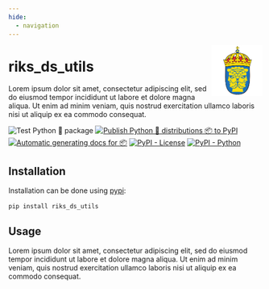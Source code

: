 ```yaml
---
hide:
  - navigation
---
```


<img src="images/riks.png" width="20%" height="20%" align="right" />

# **riks_ds_utils**

Lorem ipsum dolor sit amet, consectetur adipiscing elit, sed do eiusmod tempor incididunt ut labore et dolore magna aliqua. Ut enim ad minim veniam, quis nostrud exercitation ullamco laboris nisi ut aliquip ex ea commodo consequat.

![Test Python 🐍 package ](https://github.com/Borg93/riks_ds_utils/actions/workflows/tests.yml/badge.svg)
[![Publish Python 🐍 distributions 📦 to PyPI](https://github.com/Borg93/riks_ds_utils/actions/workflows/release.yml/badge.svg)](https://github.com/Borg93/riks_ds_utils/actions/workflows/release.yml)
[![Automatic generating docs for 📦](https://github.com/Borg93/riks_ds_utils/actions/workflows/docs.yml/badge.svg)](https://github.com/Borg93/riks_ds_utils/actions/workflows/docs.yml)
[![PyPI - License](https://img.shields.io/badge/license-MIT-green.svg)](https://github.com/Borg93/riks_ds_utils/blob/master/LICENSE)
[![PyPI - Python](https://img.shields.io/badge/python-3.7%20|%203.8%20|%203.9-blue.svg)](https://pypi.org/project/riks_ds_utils/)

## **Installation**

Installation can be done using [pypi](https://pypi.org/project/riks_ds_utils/):

```
pip install riks_ds_utils
```

## **Usage**

Lorem ipsum dolor sit amet, consectetur adipiscing elit, sed do eiusmod tempor incididunt ut labore et dolore magna aliqua. Ut enim ad minim veniam, quis nostrud exercitation ullamco laboris nisi ut aliquip ex ea commodo consequat.

